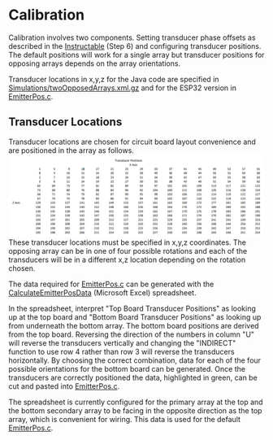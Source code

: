 # Calibration
Calibration involves two components. Setting transducer phase offsets as described in the 
[Instructable](https://www.instructables.com/SonicSurface-Phased-array-for-Levitation-Mid-air-T/) (Step 6) and configuring transducer 
positions. The default positions will work for a single array but transducer positions for opposing arrays depends on the array orientations.

Transducer locations in x,y,z for the Java code are specified in [Simulations/twoOpposedArrays.xml.gz](../Simulations/twoOpposedArrays.xml.gz) and for the ESP32 version in 
[EmitterPos.c](../Firmware/ESP32%20controller/CommandSenderESP32/EmitterPos.c).

## Transducer Locations
Transducer locations are chosen for circuit board layout convenience and are positioned in the array as follows.
![Transducer positions](transducerpositions.png)
These transducer locations must be specified in x,y,z coordinates. The opposing array can be in one of four possible rotations and each of the transducers will be in a different x,z location depending on the rotation chosen.

The data required for [EmitterPos.c](../Firmware/ESP32%20controller/CommandSenderESP32/EmitterPos.c) can be generated with the [CalculateEmitterPosData](CalculateEmitterPosData.xslx) (Microsoft Excel) spreadsheet.  

In the spreadsheet, interpret "Top Board Transducer Positions" as looking up at the top board and "Bottom Board Transducer Positions" as looking up from underneath the bottom array. The bottom board positions are derived from the top board. Reversing the direction of the numbers in column "U" will reverse the transducers vertically and changing the "INDIRECT" function to use row 4 rather than row 3 will reverse the transducers horizontally. By choosing the correct combination, data for each of the four possible orientations for the bottom board can be generated. Once the transducers are correctly positioned the data, highlighted in green, can be cut and pasted into [EmitterPos.c](../Firmware/ESP32%20controller/CommandSenderESP32/EmitterPos.c).

The spreadsheet is currently configured for the primary array at the top and the bottom secondary array to be facing in the opposite direction as the top array, which is convenient for wiring. This data is used for the default [EmitterPos.c](../Firmware/ESP32%20controller/CommandSenderESP32/EmitterPos.c).

